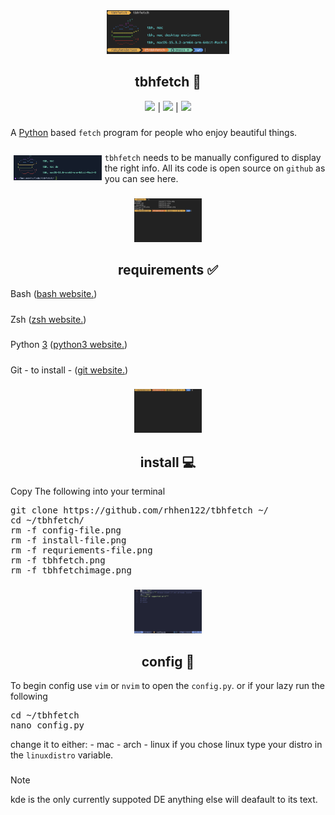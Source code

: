 <center>
<img src="tbhfetch.png" height="70">
<h2>tbhfetch 🐍</h2>
<img src="https://badgen.net/static/Python/3.13.2/green">
|
<img src="https://badgen.net/static/tbhfetch/Uses%20GIT/red?icon=git">
|
<img src="https://badgen.net/static/license/VIMPPDL%201.0.2/black">

###
</center>
<div align="left">
A <a href="https://www.python.org/">Python</a> based <code>fetch</code> program for people who enjoy beautiful things.

###
<img src="tbhfetchimage.png" height="40" align="left" style="padding: 5px;">
<code>tbhfetch</code> needs to be manually configured to display the right info. All its code is open source on <code>github</code> as you can see here.

###
</div>
<center>
<img src="requriements-file.png" height="70">
<h2>requirements ✅</h2>
</center>
<div align="left">
Bash (<a href="https://www.gnu.org/software/bash/">bash website.</a>)

#####
Zsh (<a href="https://www.zsh.org/">zsh website.</a>)

#####
Python <u>3</u> (<a href="https://www.python.org/">python3 website.</a>)

#####
Git - to install - (<a href="https://git-scm.com/">git website.</a>)

###
</div>
<center>
<img src="install-file.png" height="70">
<h2>install 💻</h2>
</center>
<div align="left">
Copy The following into your terminal
<pre>
git clone https://github.com/rhhen122/tbhfetch ~/
cd ~/tbhfetch/
rm -f config-file.png
rm -f install-file.png
rm -f requriements-file.png
rm -f tbhfetch.png
rm -f tbhfetchimage.png
</pre>

###
</div>

<center>
<img src="config-file.png" height="70">
<h2>config 📝</h2>
</center>
<div align="left">
To begin config use <code>vim</code> or <code>nvim</code> to open the <code>config.py</code>. or if your lazy run the following
<pre>
cd ~/tbhfetch
nano config.py
</pre>
change it to either:
 - mac
 - arch
 - linux
if you chose linux type your distro in the <code>linuxdistro</code> variable.

###
> [!NOTE]
> kde is the only currently suppoted DE anything else will deafault to its text.
</div>